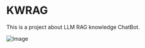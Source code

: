 # KWRAG
This is a project about LLM RAG knowledge ChatBot.

![Image](https://github.com/user-attachments/assets/5dca8b44-02c8-4ae4-8864-7570c894f36f)

